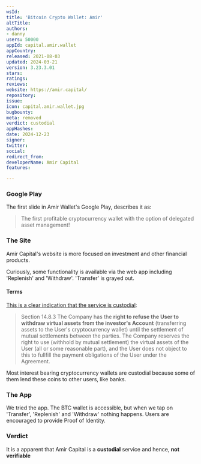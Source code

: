 ```yaml
---
wsId: 
title: 'Bitcoin Crypto Wallet: Amir'
altTitle: 
authors:
- danny
users: 50000
appId: capital.amir.wallet
appCountry: 
released: 2021-08-03
updated: 2024-03-21
version: 3.23.3.01
stars: 
ratings: 
reviews: 
website: https://amir.capital/
repository: 
issue: 
icon: capital.amir.wallet.jpg
bugbounty: 
meta: removed
verdict: custodial
appHashes: 
date: 2024-12-23
signer: 
twitter: 
social: 
redirect_from: 
developerName: Amir Capital
features: 

---
```


### Google Play

The first slide in Amir Wallet's Google Play, describes it as:

> The first profitable cryptocurrency wallet with the option of delegated asset management! 

### The Site

Amir Capital's website is more focused on investment and other financial products. 

Curiously, some functionality is available via the web app including 'Replenish' and 'Withdraw'. 'Transfer' is grayed out. 

#### Terms

[This is a clear indication that the service is custodial](https://account.amir.capital/static/docs/public_offer_en.pdf):

> Section 14.8.3 The Company has the **right to refuse the User to withdraw virtual assets from the investor's Account** (transferring assets to the User's cryptocurrency wallet) until the settlement of mutual settlements between the parties. The Company reserves the right to use (withhold by mutual settlement) the virtual assets of the User (all or some reasonable part), and the User does not object to this to fullfill the payment obligations of the User under the Agreement.

Most interest bearing cryptocurrency wallets are custodial because some of them lend these coins to other users, like banks. 

### The App

We tried the app. The BTC wallet is accessible, but when we tap on 'Transfer', 'Replenish' and 'Withdraw' nothing happens. Users are encouraged to provide Proof of Identity. 

### Verdict

It is a apparent that Amir Capital is a **custodial** service and hence, **not verifiable**

